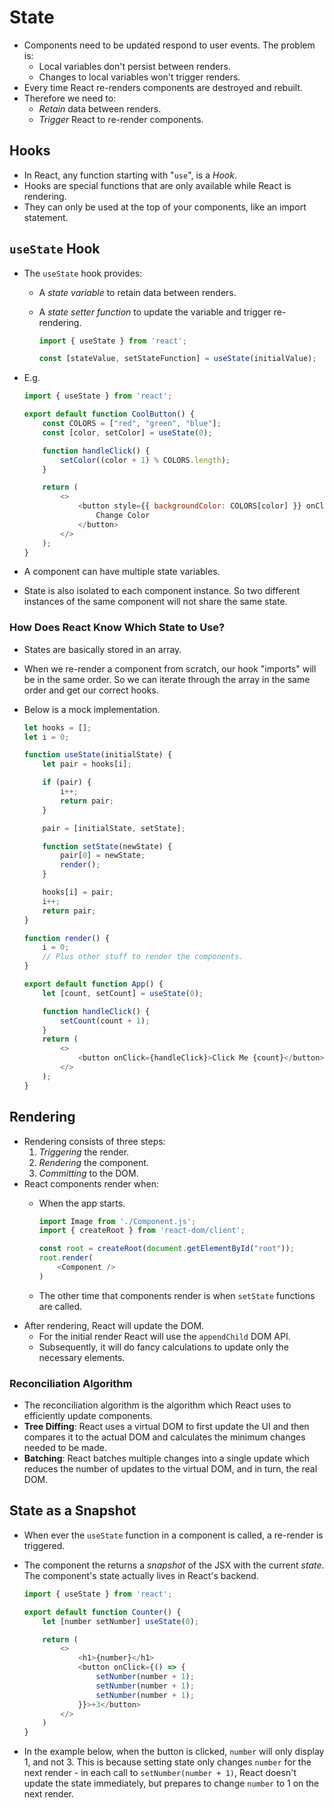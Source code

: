 # State

- Components need to be updated respond to user events. The problem is:
  - Local variables don't persist between renders.
  - Changes to local variables won't trigger renders.
- Every time React re-renders components are destroyed and rebuilt.
- Therefore we need to:
  - *Retain* data between renders.
  - *Trigger* React to re-render components.

## Hooks

- In React, any function starting with "`use`", is a *Hook*.
- Hooks are special functions that are only available while React is rendering.
- They can only be used at the top of your components, like an import statement.

## `useState` Hook

- The `useState` hook provides:
  - A *state variable* to retain data between renders.
  - A *state setter function* to update the variable and trigger re-rendering.

    ```javascript
    import { useState } from 'react';

    const [stateValue, setStateFunction] = useState(initialValue);
    ```

- E.g.

    ```javascript
    import { useState } from 'react';

    export default function CoolButton() {
        const COLORS = ["red", "green", "blue"];
        const [color, setColor] = useState(0);

        function handleClick() {
            setColor((color + 1) % COLORS.length);
        }

        return (
            <>
                <button style={{ backgroundColor: COLORS[color] }} onClick={handleClick}>
                    Change Color
                </button>
            </>
        );
    }
    ```

- A component can have multiple state variables.
- State is also isolated to each component instance. So two different instances of the same component will not share the same state.

### How Does React Know Which State to Use?

- States are basically stored in an array.
- When we re-render a component from scratch, our hook "imports" will be in the same order. So we can iterate through the array in the same order and get our correct hooks.
- Below is a mock implementation.

    ```javascript
    let hooks = [];
    let i = 0;

    function useState(initialState) {
        let pair = hooks[i];

        if (pair) {
            i++;
            return pair;
        }

        pair = [initialState, setState];

        function setState(newState) {
            pair[0] = newState;
            render();
        }

        hooks[i] = pair;
        i++;
        return pair;
    }

    function render() {
        i = 0;
        // Plus other stuff to render the components.
    }

    export default function App() {
        let [count, setCount] = useState(0);

        function handleClick() {
            setCount(count + 1);
        }
        return (
            <>
                <button onClick={handleClick}>Click Me {count}</button>
            </>
        );
    }
    ```

## Rendering

- Rendering consists of three steps:
  1. *Triggering* the render.
  2. *Rendering* the component.
  3. *Committing* to the DOM.
- React components render when:
  - When the app starts.

    ```javascript
    import Image from './Component.js';
    import { createRoot } from 'react-dom/client';

    const root = createRoot(document.getElementById("root"));
    root.render(
        <Component />
    )
    ```

  - The other time that components render is when `setState` functions are called.
- After rendering, React will update the DOM.
  - For the initial render React will use the `appendChild` DOM API.
  - Subsequently, it will do fancy calculations to update only the necessary elements.

### Reconciliation Algorithm

- The reconciliation algorithm is the algorithm which React uses to efficiently update components.
- **Tree Diffing**: React uses a virtual DOM to first update the UI and then compares it to the actual DOM and calculates the minimum changes needed to be made.
- **Batching**: React batches multiple changes into a single update which reduces the number of updates to the virtual DOM, and in turn, the real DOM.

## State as a Snapshot

- When ever the `useState` function in a component is called, a re-render is triggered.
- The component the returns a *snapshot* of the JSX with the current *state*. The component's state actually lives in React's backend.

    ```js
    import { useState } from 'react';

    export default function Counter() {
        let [number setNumber] useState(0);

        return (
            <>
                <h1>{number}</h1>
                <button onClick={() => {
                    setNumber(number + 1);
                    setNumber(number + 1);
                    setNumber(number + 1);
                }}>+3</button>
            </>
        )
    }
    ```

- In the example below, when the button is clicked, `number` will only display 1, and not 3. This is because setting state only changes `number` for the next render - in each call to `setNumber(number + 1)`, React doesn't update the state immediately, but prepares to change `number` to 1 on the next render.
